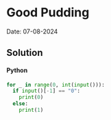 # Good Pudding

Date: 07-08-2024

## Solution
#### Python
```python
for _ in range(0, int(input())):
  if input()[-1] == "0":
    print(0)
  else:
    print(1)
```
